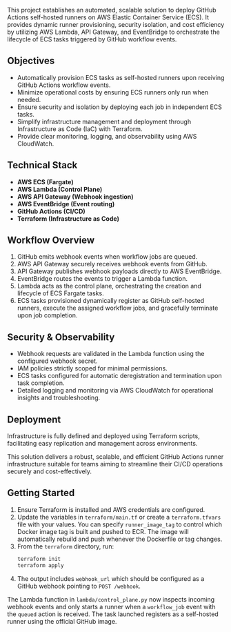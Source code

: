 This project establishes an automated, scalable solution to deploy GitHub Actions self-hosted runners on AWS Elastic Container Service (ECS). It provides dynamic runner provisioning, security isolation, and cost efficiency by utilizing AWS Lambda, API Gateway, and EventBridge to orchestrate the lifecycle of ECS tasks triggered by GitHub workflow events.

## Objectives
- Automatically provision ECS tasks as self-hosted runners upon receiving GitHub Actions workflow events.
- Minimize operational costs by ensuring ECS runners only run when needed.
- Ensure security and isolation by deploying each job in independent ECS tasks.
- Simplify infrastructure management and deployment through Infrastructure as Code (IaC) with Terraform.
- Provide clear monitoring, logging, and observability using AWS CloudWatch.

## Technical Stack
- **AWS ECS (Fargate)**
- **AWS Lambda (Control Plane)**
- **AWS API Gateway (Webhook ingestion)**
- **AWS EventBridge (Event routing)**
- **GitHub Actions (CI/CD)**
- **Terraform (Infrastructure as Code)**

## Workflow Overview
1. GitHub emits webhook events when workflow jobs are queued.
2. AWS API Gateway securely receives webhook events from GitHub.
3. API Gateway publishes webhook payloads directly to AWS EventBridge.
4. EventBridge routes the events to trigger a Lambda function.
5. Lambda acts as the control plane, orchestrating the creation and lifecycle of ECS Fargate tasks.
6. ECS tasks provisioned dynamically register as GitHub self-hosted runners, execute the assigned workflow jobs, and gracefully terminate upon job completion.

## Security & Observability
- Webhook requests are validated in the Lambda function using the configured webhook secret.
- IAM policies strictly scoped for minimal permissions.
- ECS tasks configured for automatic deregistration and termination upon task completion.
- Detailed logging and monitoring via AWS CloudWatch for operational insights and troubleshooting.

## Deployment
Infrastructure is fully defined and deployed using Terraform scripts, facilitating easy replication and management across environments.

This solution delivers a robust, scalable, and efficient GitHub Actions runner infrastructure suitable for teams aiming to streamline their CI/CD operations securely and cost-effectively.

## Getting Started

1. Ensure Terraform is installed and AWS credentials are configured.
2. Update the variables in `terraform/main.tf` or create a `terraform.tfvars` file with your values. You can specify
   `runner_image_tag` to control which Docker image tag is built and pushed to ECR. The image will
   automatically rebuild and push whenever the Dockerfile or tag changes.
3. From the `terraform` directory, run:
   ```bash
   terraform init
   terraform apply
   ```
4. The output includes `webhook_url` which should be configured as a GitHub webhook pointing to `POST /webhook`.

The Lambda function in `lambda/control_plane.py` now inspects incoming webhook events and only starts a runner when a `workflow_job` event with the `queued` action is received. The task launched registers as a self-hosted runner using the official GitHub image.
